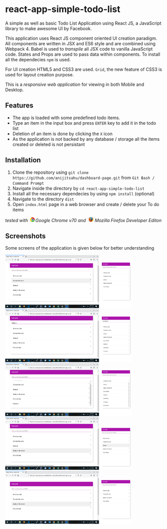 # react-app-simple-todo-list

A simple as well as basic Todo List Application using React JS, a JavaScript library to make awesome UI by Facebook.

This application uses React JS component oriented UI creation paradigm. All components are written in JSX and ES6 style and are
combined using Webpack 4. Babel is used to *transpile* all JSX code to vanilla JavaScript code. States and Props are used to pass data within components. To install all the dependecies `npm` is used.

For UI creation HTML5 and CSS3 are used. `Grid`, the new feature of CSS3 is used for layout creation purpose.

This is a *responsive web application* for viewing in both Mobile and Desktop.


## Features
- The app is loaded with some predefined todo items.
- Type an item in the input box and press `ENTER` key to add it in the todo list
- Deletion of an item is done by clicking the `X` icon
- As the application is not backed by any database / storage all the items created or deleted is not persistant



## Installation

1. Clone the repository using `git clone https://github.com/anijitsahu/dashboard-page.git` from `Git Bash / Command Prompt`
2. Navigate inside the directory by `cd react-app-simple-todo-list`
3. Install all the necessary dependecies by using `npm install` (optional)
4. Navigate to the directory `dist`
5. Open `index.html` page in a web browser and create / delete your To do items
 
*tested with <img src="screenshots/chrome.png" width="20px" title="Google Chrome">Google Chrome v70 and <img src="screenshots/firefox.png" width="25px" title="Firefox Developer edition">Mozilla Firefox Developer Editon*  

## Screenshots

Some screens of the application is given below for better understanding

<p>
 <img src="screenshots/desktop 1.png" width="300px"/>
 <img src="screenshots/mobile 1.png" width="100px"/>
 
 <img src="screenshots/desktop 2.png" width="300px"/>
 <img src="screenshots/mobile 2.png" width="100px"/>
 
 <img src="screenshots/desktop 3.png" width="300px"/>
 <img src="screenshots/mobile 3.png" width="100px"/>
 
 <img src="screenshots/desktop 4.png" width="300px"/>
 <img src="screenshots/mobile 4.png" width="100px"/>
 
 <img src="screenshots/desktop 5.png" width="300px"/>
 <img src="screenshots/mobile 5.png" width="100px"/>
 </p>


